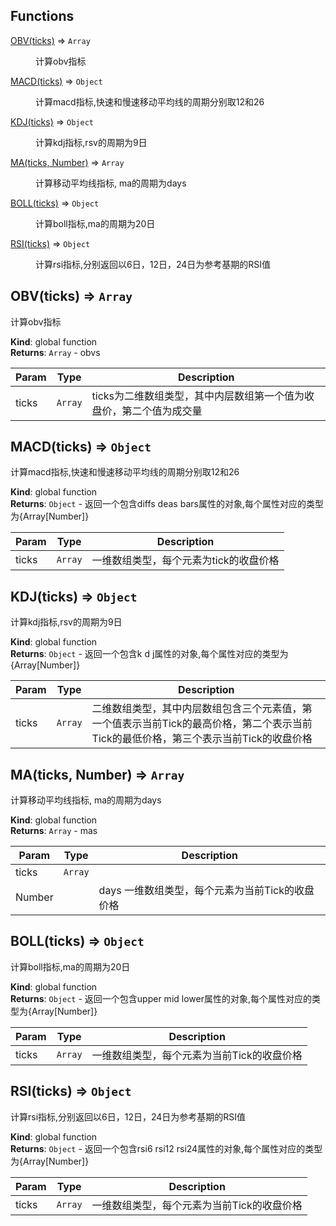 ## Functions

<dl>
<dt><a href="#OBV">OBV(ticks)</a> ⇒ <code>Array</code></dt>
<dd><p>计算obv指标</p>
</dd>
<dt><a href="#MACD">MACD(ticks)</a> ⇒ <code>Object</code></dt>
<dd><p>计算macd指标,快速和慢速移动平均线的周期分别取12和26</p>
</dd>
<dt><a href="#KDJ">KDJ(ticks)</a> ⇒ <code>Object</code></dt>
<dd><p>计算kdj指标,rsv的周期为9日</p>
</dd>
<dt><a href="#MA">MA(ticks, Number)</a> ⇒ <code>Array</code></dt>
<dd><p>计算移动平均线指标, ma的周期为days</p>
</dd>
<dt><a href="#BOLL">BOLL(ticks)</a> ⇒ <code>Object</code></dt>
<dd><p>计算boll指标,ma的周期为20日</p>
</dd>
<dt><a href="#RSI">RSI(ticks)</a> ⇒ <code>Object</code></dt>
<dd><p>计算rsi指标,分别返回以6日，12日，24日为参考基期的RSI值</p>
</dd>
</dl>

<a name="OBV"></a>

## OBV(ticks) ⇒ <code>Array</code>
计算obv指标

**Kind**: global function  
**Returns**: <code>Array</code> - obvs  

| Param | Type | Description |
| --- | --- | --- |
| ticks | <code>Array</code> | ticks为二维数组类型，其中内层数组第一个值为收盘价，第二个值为成交量 |

<a name="MACD"></a>

## MACD(ticks) ⇒ <code>Object</code>
计算macd指标,快速和慢速移动平均线的周期分别取12和26

**Kind**: global function  
**Returns**: <code>Object</code> - 返回一个包含diffs deas bars属性的对象,每个属性对应的类型为{Array[Number]}  

| Param | Type | Description |
| --- | --- | --- |
| ticks | <code>Array</code> | 一维数组类型，每个元素为tick的收盘价格 |

<a name="KDJ"></a>

## KDJ(ticks) ⇒ <code>Object</code>
计算kdj指标,rsv的周期为9日

**Kind**: global function  
**Returns**: <code>Object</code> - 返回一个包含k d j属性的对象,每个属性对应的类型为{Array[Number]}  

| Param | Type | Description |
| --- | --- | --- |
| ticks | <code>Array</code> | 二维数组类型，其中内层数组包含三个元素值，第一个值表示当前Tick的最高价格，第二个表示当前Tick的最低价格，第三个表示当前Tick的收盘价格 |

<a name="MA"></a>

## MA(ticks, Number) ⇒ <code>Array</code>
计算移动平均线指标, ma的周期为days

**Kind**: global function  
**Returns**: <code>Array</code> - mas  

| Param | Type | Description |
| --- | --- | --- |
| ticks | <code>Array</code> |  |
| Number |  | days 一维数组类型，每个元素为当前Tick的收盘价格 |

<a name="BOLL"></a>

## BOLL(ticks) ⇒ <code>Object</code>
计算boll指标,ma的周期为20日

**Kind**: global function  
**Returns**: <code>Object</code> - 返回一个包含upper mid lower属性的对象,每个属性对应的类型为{Array[Number]}  

| Param | Type | Description |
| --- | --- | --- |
| ticks | <code>Array</code> | 一维数组类型，每个元素为当前Tick的收盘价格 |

<a name="RSI"></a>

## RSI(ticks) ⇒ <code>Object</code>
计算rsi指标,分别返回以6日，12日，24日为参考基期的RSI值

**Kind**: global function  
**Returns**: <code>Object</code> - 返回一个包含rsi6 rsi12 rsi24属性的对象,每个属性对应的类型为{Array[Number]}  

| Param | Type | Description |
| --- | --- | --- |
| ticks | <code>Array</code> | 一维数组类型，每个元素为当前Tick的收盘价格 |

